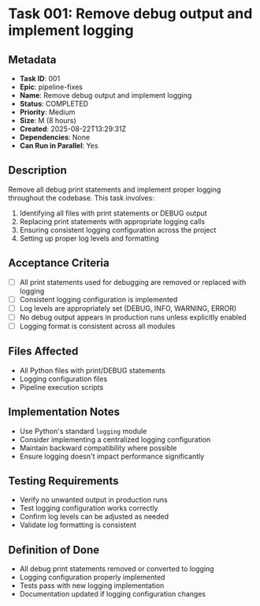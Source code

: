 # Task 001: Remove debug output and implement logging

## Metadata

- **Task ID**: 001
- **Epic**: pipeline-fixes
- **Name**: Remove debug output and implement logging
- **Status**: COMPLETED
- **Priority**: Medium
- **Size**: M (8 hours)
- **Created**: 2025-08-22T13:29:31Z
- **Dependencies**: None
- **Can Run in Parallel**: Yes

## Description

Remove all debug print statements and implement proper logging throughout the codebase. This task involves:

1. Identifying all files with print statements or DEBUG output
2. Replacing print statements with appropriate logging calls
3. Ensuring consistent logging configuration across the project
4. Setting up proper log levels and formatting

## Acceptance Criteria

- [ ] All print statements used for debugging are removed or replaced with logging
- [ ] Consistent logging configuration is implemented
- [ ] Log levels are appropriately set (DEBUG, INFO, WARNING, ERROR)
- [ ] No debug output appears in production runs unless explicitly enabled
- [ ] Logging format is consistent across all modules

## Files Affected

- All Python files with print/DEBUG statements
- Logging configuration files
- Pipeline execution scripts

## Implementation Notes

- Use Python's standard `logging` module
- Consider implementing a centralized logging configuration
- Maintain backward compatibility where possible
- Ensure logging doesn't impact performance significantly

## Testing Requirements

- Verify no unwanted output in production runs
- Test logging configuration works correctly
- Confirm log levels can be adjusted as needed
- Validate log formatting is consistent

## Definition of Done

- All debug print statements removed or converted to logging
- Logging configuration properly implemented
- Tests pass with new logging implementation
- Documentation updated if logging configuration changes
